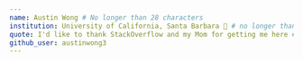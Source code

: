 ```yaml
---
name: Austin Wong # No longer than 28 characters
institution: University of California, Santa Barbara 🚩 # no longer than 58 characters
quote: I'd like to thank StackOverflow and my Mom for getting me here # no longer than 100 characters, avoid using quotes(") to guarantee the format remains the same.
github_user: austinwong3
---
```

